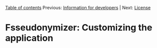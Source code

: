 [Table of contents](_tableOfContents.md) 
Previous: [Information for developers](developers.md) | Next: [License](license.md)

# Fsseudonymizer: Customizing the application